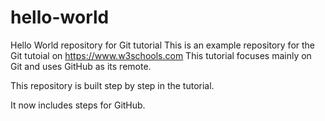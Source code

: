 # hello-world
Hello World repository for Git tutorial
This is an example repository for the Git tutoial on https://www.w3schools.com
This tutorial focuses mainly on Git and uses GitHub as its remote. 

This repository is built step by step in the tutorial.

It now includes steps for GitHub.
